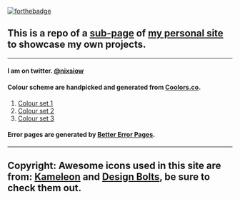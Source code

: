 [![forthebadge](http://forthebadge.com/images/badges/built-with-love.svg)](http://forthebadge.com)

## This is a repo of a [sub-page](http://code.nixsiow.com/) of [my personal site](http://nixsiow.com) to showcase my own projects.

***
#### I am on twitter. [@nixsiow](http://twitter.com/nixsiow)

#### Colour scheme are handpicked and generated from [Coolors.co](http://coolors.co/app/).
1. [Colour set 1](http://coolors.co/app/50514f-f25f5c-ffe066-247ba0-70c1b3)
2. [Colour set 2](http://coolors.co/app/114b5f-028090-e4fde1-456990-f45b69)
3. [Colour set 3](http://coolors.co/app/247ba0-70c1b3-b2dbbf-f3ffbd-ff1654)

#### Error pages are generated by [Better Error Pages](https://better-error-pages.statuspage.io/).

---
Copyright:
Awesome icons used in this site are from: [Kameleon](http://www.kameleon.pics) and [Design Bolts](http://www.designbolts.com/), be sure to check them out.
---
